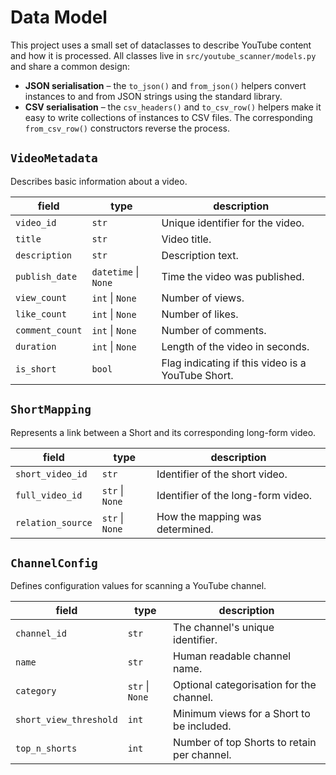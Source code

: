 # Data Model

This project uses a small set of dataclasses to describe YouTube content and
how it is processed.  All classes live in
`src/youtube_scanner/models.py` and share a common design:

* **JSON serialisation** – the `to_json()` and `from_json()` helpers convert
  instances to and from JSON strings using the standard library.
* **CSV serialisation** – the `csv_headers()` and `to_csv_row()` helpers make
  it easy to write collections of instances to CSV files.  The
  corresponding `from_csv_row()` constructors reverse the process.

## `VideoMetadata`

Describes basic information about a video.

| field | type | description |
| --- | --- | --- |
| `video_id` | `str` | Unique identifier for the video. |
| `title` | `str` | Video title. |
| `description` | `str` | Description text. |
| `publish_date` | `datetime` \| `None` | Time the video was published. |
| `view_count` | `int` \| `None` | Number of views. |
| `like_count` | `int` \| `None` | Number of likes. |
| `comment_count` | `int` \| `None` | Number of comments. |
| `duration` | `int` \| `None` | Length of the video in seconds. |
| `is_short` | `bool` | Flag indicating if this video is a YouTube Short. |

## `ShortMapping`

Represents a link between a Short and its corresponding long-form video.

| field | type | description |
| --- | --- | --- |
| `short_video_id` | `str` | Identifier of the short video. |
| `full_video_id` | `str` \| `None` | Identifier of the long-form video. |
| `relation_source` | `str` \| `None` | How the mapping was determined. |

## `ChannelConfig`

Defines configuration values for scanning a YouTube channel.

| field | type | description |
| --- | --- | --- |
| `channel_id` | `str` | The channel's unique identifier. |
| `name` | `str` | Human readable channel name. |
| `category` | `str` \| `None` | Optional categorisation for the channel. |
| `short_view_threshold` | `int` | Minimum views for a Short to be included. |
| `top_n_shorts` | `int` | Number of top Shorts to retain per channel. |
